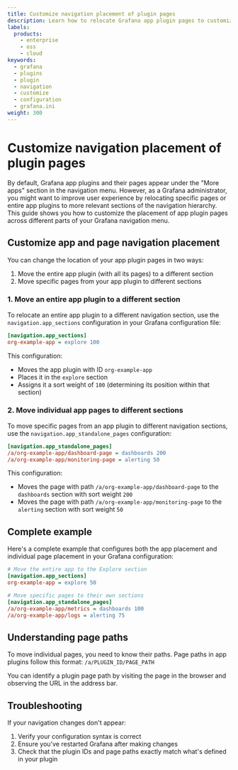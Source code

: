 ```yaml
---
title: Customize navigation placement of plugin pages
description: Learn how to relocate Grafana app plugin pages to customize the navigation menu structure.
labels:
  products:
    - enterprise
    - oss
    - cloud
keywords:
  - grafana
  - plugins
  - plugin
  - navigation
  - customize
  - configuration
  - grafana.ini
weight: 300
---
```


# Customize navigation placement of plugin pages

By default, Grafana app plugins and their pages appear under the "More apps" section in the navigation menu. However, as a Grafana administrator, you might want to improve user experience by relocating specific pages or entire app plugins to more relevant sections of the navigation hierarchy. This guide shows you how to customize the placement of app plugin pages across different parts of your Grafana navigation menu.

## Customize app and page navigation placement

You can change the location of your app plugin pages in two ways:

1. Move the entire app plugin (with all its pages) to a different section
2. Move specific pages from your app plugin to different sections

### 1. Move an entire app plugin to a different section

To relocate an entire app plugin to a different navigation section, use the `navigation.app_sections` configuration in your Grafana configuration file:

```ini
[navigation.app_sections]
org-example-app = explore 100
```

This configuration:

- Moves the app plugin with ID `org-example-app`
- Places it in the `explore` section
- Assigns it a sort weight of `100` (determining its position within that section)

### 2. Move individual app pages to different sections

To move specific pages from an app plugin to different navigation sections, use the `navigation.app_standalone_pages` configuration:

```ini
[navigation.app_standalone_pages]
/a/org-example-app/dashboard-page = dashboards 200
/a/org-example-app/monitoring-page = alerting 50
```

This configuration:

- Moves the page with path `/a/org-example-app/dashboard-page` to the `dashboards` section with sort weight `200`
- Moves the page with path `/a/org-example-app/monitoring-page` to the `alerting` section with sort weight `50`

## Complete example

Here's a complete example that configures both the app placement and individual page placement in your Grafana configuration:

```ini
# Move the entire app to the Explore section
[navigation.app_sections]
org-example-app = explore 50

# Move specific pages to their own sections
[navigation.app_standalone_pages]
/a/org-example-app/metrics = dashboards 100
/a/org-example-app/logs = alerting 75
```

## Understanding page paths

To move individual pages, you need to know their paths. Page paths in app plugins follow this format:
`/a/PLUGIN_ID/PAGE_PATH`

You can identify a plugin page path by visiting the page in the browser and observing the URL in the address bar.

## Troubleshooting

If your navigation changes don't appear:

1. Verify your configuration syntax is correct
2. Ensure you've restarted Grafana after making changes
3. Check that the plugin IDs and page paths exactly match what's defined in your plugin
